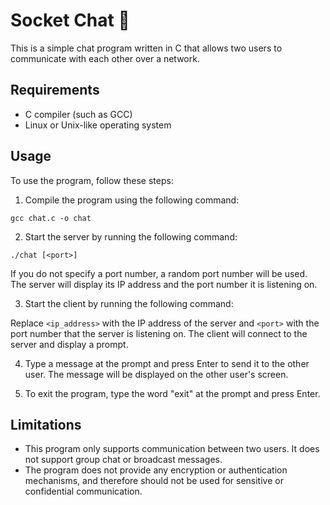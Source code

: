 # Socket Chat 💬

This is a simple chat program written in C that allows two users to communicate with each other over a network.

## Requirements

- C compiler (such as GCC)
- Linux or Unix-like operating system

## Usage

To use the program, follow these steps:

1. Compile the program using the following command:

```gcc chat.c -o chat```


2. Start the server by running the following command:

```./chat [<port>]```


If you do not specify a port number, a random port number will be used. The server will display its IP address and the port number it is listening on.

3. Start the client by running the following command:


Replace `<ip_address>` with the IP address of the server and `<port>` with the port number that the server is listening on. The client will connect to the server and display a prompt.

4. Type a message at the prompt and press Enter to send it to the other user. The message will be displayed on the other user's screen.

5. To exit the program, type the word "exit" at the prompt and press Enter.

## Limitations

- This program only supports communication between two users. It does not support group chat or broadcast messages.
- The program does not provide any encryption or authentication mechanisms, and therefore should not be used for sensitive or confidential communication.
